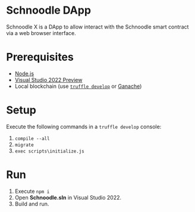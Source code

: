 # Schnoodle DApp
Schnoodle X is a DApp to allow interact with the Schnoodle smart contract via a web browser interface.

# Prerequisites
- [Node.js](https://nodejs.org/)
- [Visual Studio 2022 Preview](https://visualstudio.microsoft.com/vs/preview/)
- Local blockchain (use [`truffle develop`](https://www.trufflesuite.com/docs/truffle/reference/truffle-commands#develop) or [Ganache](https://www.trufflesuite.com/ganache))

# Setup
Execute the following commands in a `truffle develop` console:
1. `compile --all`
1. `migrate`
1. `exec scripts\initialize.js`

# Run
1. Execute `npm i`
1. Open **Schnoodle.sln** in Visual Studio 2022.
1. Build and run.